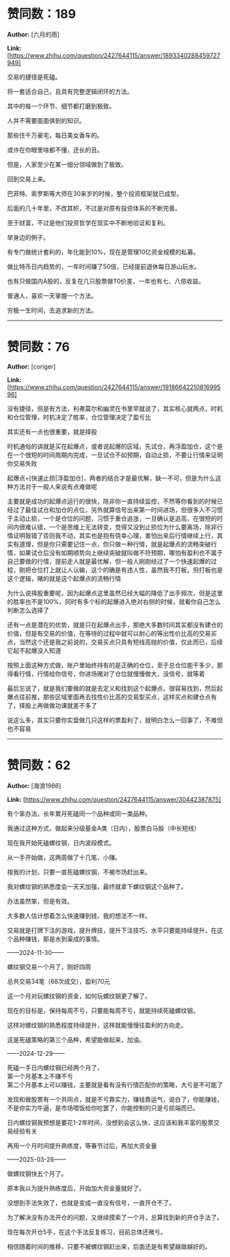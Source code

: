 # 赞同数：189

**Author:** [六月的雨]

 **Link:** [https://www.zhihu.com/question/2427644115/answer/1893340288459727949]

交易的捷径是死磕。

将一套适合自己，且具有完整逻辑闭环的方法。

其中的每一个环节、细节都打磨到极致。

  


  


人并不需要面面俱到的知识。

那些住千万豪宅，每日美女香车的。

或许在你眼里啥都不懂，还长的丑。

但是，人家至少在某一细分领域做到了极致。

  


  


回到交易上来。

巴菲特、索罗斯等大师在30来岁的时候，整个投资框架就已成型。

后面的几十年里，不改其帜，不过是对原有投资体系的不断完善。

至于财富，不过是他们投资哲学在现实中不断地验证和复利。

  


  


举身边的例子。

有专门做统计套利的，年化能到10%，现在是管理10亿资金规模的私募。

做比特币日内趋势的，一年时间赚了50倍，已经提前退休每日游山玩水。

也有只做国内A股的，反复在几只股票做T0价差，一年也有七、八倍收益。

  


  


普通人，喜欢一天掌握一个方法。

穷极一生时间，去追求新的方法。

---

# 赞同数：76

**Author:** [coriger]

 **Link:** [https://www.zhihu.com/question/2427644115/answer/1918664221081699596]

没有捷径，但是有方法，利弗莫尔和幽灵在书里早就说了，其实核心就两点，时机和仓位管理，时机决定了胜率，仓位管理决定了盈亏比

其实还有一点也很重要，就是择股

时机通俗的讲就是买在起爆点，或者说起爆的区域，先试仓，再浮盈加仓，这个是在一个很短的时间周期内完成，一旦试仓不如预期，自动止损，不要让行情来证明你交易失败

起爆点+[快速止损|浮盈加仓]，两者的结合才是最优解，缺一不可，但是为什么这种方法对于一般人来说有点难做呢

主要就是成功的起爆点运行的很快，除非你一直持续监控，不然等你看到的时候已经过了最佳试仓和加仓的点位，另外就算信号出来第一时间进场，但很多人不习惯于主动止损，一个是仓位的问题，习惯于重仓追涨，一旦确认是追高，在很短的时间内很难认错，一个是思维上无法转变，觉得又没到止损位为什么要离场，除非行情证明我错了否则我不动，其实也是抱有侥幸心理，害怕出来后行情继续上行，其实有道理，但是你只需要记住一点，你只做一种行情，就是起爆点的流畅突破行情，如果试仓后没有如期顺势向上继续突破就叫做不符预期，哪怕有盈利也不属于自己要做的行情，提前走人就是最优解，但一般人刚刚经过了一个快速起爆的过程，刚把仓位打上就让人认输，这个的确是有违人性，虽然我不打板，但打板也是这个逻辑，赌的就是这个起爆点的流畅行情

为什么说择股重要呢，因为起爆点这里虽然已经大幅的降低了出手频次，但是这里的胜率也不是100%，同时有多个标的起爆进入绝对右侧的时候，就看你自己怎么判断怎么选择了

还有一点是潜在的优势，就是只在起爆点出手，那绝大多数时间其实都没有建仓的价值，但是有交易的价值，在等待的过程中就可以耐心的等出性价比高的交易买点，当然这个还是我之前说的，交易买点只具有短线高抛的价值，仅此而已，后续它起不起爆没人知道

按照上面这种方式做，账户里始终持有的是正确的仓位，至于总仓位能干多少，那得看行情，行情给你信号，你进场赌对了仓位就慢慢做大，没信号，就等着

最后忘说了，就是我们要做的就是去定义和找到这个起爆点，很容易找到，然后起爆点往前推，那些区域里面再去找性价比高的交易型买点，这样买点和建仓点有了，择股上再做做功课就差不多了

说这么多，其实只要你实盘做几只这样的票盈利了，就明白怎么一回事了，不难但也不容易

---

# 赞同数：62

**Author:** [海浪1986]

 **Link:** [https://www.zhihu.com/question/2427644115/answer/30442387875]

有个笨办法，长年累月死磕同一个品种或同一类品种。

我通过这种方式，做起来分级基金A类（日内），股票白马股（中长短线）

现在我开始死磕螺纹钢，日内波段模式。

从一手开始做，这两周做了十几笔，小赚。

按我的计划，只要一直死磕螺纹钢，不被市场赶出来。

我对螺纹钢的熟悉度会一天天加强，最终就拿下螺纹钢这个品种了。

办法虽然笨，但是有效。

大多数人估计想着怎么快速赚到钱，我的想法不一样。

交易就是打牌下注的游戏，提升牌技，提升下注技巧，水平只要能持续提升，在这个品种赚钱，那是水到渠成的事情。

——2024-11-30——

螺纹钢交易一个月了，刚好四周

总共交易34笔（68次成交），盈利70元

这一个月对玩螺纹钢的资金，如何玩螺纹钢更了解了。

现在的目标是，保持每周不亏，只要能每周不亏，就能持续死磕螺纹钢。

这样对螺纹钢的熟悉程度持续提升，这样就能慢慢往盈利的方向走。

这是死磕策略的第三个品种，希望能做起来，加油。

——2024-12-29——

死磕一手日内螺纹钢已经两个月了，  
第一个月基本上不赚不亏  
第二个月基本上可以赚钱，主要就是看有没有行情匹配你的策略，大亏是不可能了  
  
发现和做股票有一个共同点，就是不亏靠实力，赚钱靠运气，说白了，你能赚钱，不是你实力牛逼，是市场喂饭给你吃罢了，你能控制的只是亏损端而已。  
  
日内螺纹钢我预想是要花1-2年时间，没想到会这么快，这应该和我丰富的股票交易经验有关  
  
再用一个月时间提升熟练度，等春节过后，再加大资金量

——2025-03-26——

做螺纹钢快五个月了。

原本我以为提升熟练度后，开始加大资金量就好了。

没想到手法失效了，也就是变成一直没有信号，一直开仓不了。

为了解决没有办法开仓的问题，又继续摸索了一个月，总算找到新的开仓手法了。

现在每次开仓5手，在这个手法反复练习，目前总体还微亏。

相信随着时间的推移，只要不被螺纹钢赶出来，后面还是有希望越做越好的。